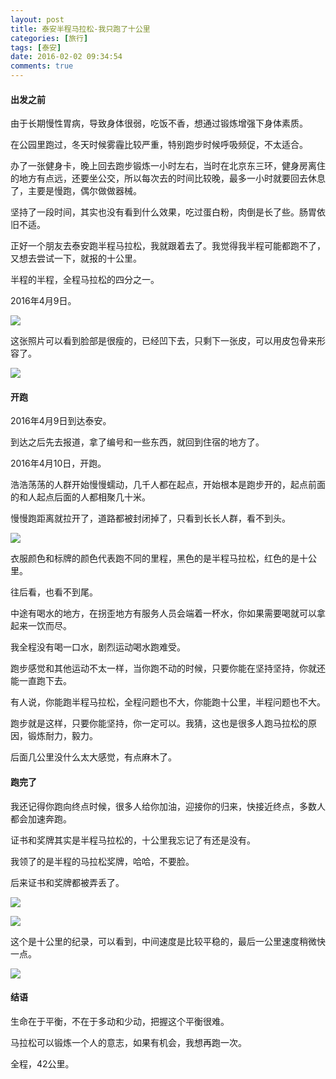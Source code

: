 ```yaml
---
layout: post
title: 泰安半程马拉松-我只跑了十公里
categories: [旅行]
tags: [泰安]
date: 2016-02-02 09:34:54
comments: true
---
```


#### 出发之前

由于长期慢性胃病，导致身体很弱，吃饭不香，想通过锻炼增强下身体素质。

在公园里跑过，冬天时候雾霾比较严重，特别跑步时候呼吸频促，不太适合。

办了一张健身卡，晚上回去跑步锻炼一小时左右，当时在北京东三环，健身房离住的地方有点远，还要坐公交，所以每次去的时间比较晚，最多一小时就要回去休息了，主要是慢跑，偶尔做做器械。

坚持了一段时间，其实也没有看到什么效果，吃过蛋白粉，肉倒是长了些。肠胃依旧不适。

正好一个朋友去泰安跑半程马拉松，我就跟着去了。我觉得我半程可能都跑不了，又想去尝试一下，就报的十公里。

半程的半程，全程马拉松的四分之一。

2016年4月9日。

![](http://pepyaejmo.bkt.clouddn.com/WechatIMG34.jpeg)

这张照片可以看到脸部是很瘦的，已经凹下去，只剩下一张皮，可以用皮包骨来形容了。

![](http://pepyaejmo.bkt.clouddn.com/WechatIMG35.jpeg)

#### 开跑

2016年4月9日到达泰安。

到达之后先去报道，拿了编号和一些东西，就回到住宿的地方了。

2016年4月10日，开跑。

浩浩荡荡的人群开始慢慢蠕动，几千人都在起点，开始根本是跑步开的，起点前面的和人起点后面的人都相聚几十米。

慢慢跑距离就拉开了，道路都被封闭掉了，只看到长长人群，看不到头。

![](http://pepyaejmo.bkt.clouddn.com/WechatIMG36.jpeg)

衣服颜色和标牌的颜色代表跑不同的里程，黑色的是半程马拉松，红色的是十公里。

往后看，也看不到尾。

中途有喝水的地方，在拐歪地方有服务人员会端着一杯水，你如果需要喝就可以拿起来一饮而尽。

我全程没有喝一口水，剧烈运动喝水跑难受。

跑步感觉和其他运动不太一样，当你跑不动的时候，只要你能在坚持坚持，你就还能一直跑下去。

有人说，你能跑半程马拉松，全程问题也不大，你能跑十公里，半程问题也不大。

跑步就是这样，只要你能坚持，你一定可以。我猜，这也是很多人跑马拉松的原因，锻炼耐力，毅力。

后面几公里没什么太大感觉，有点麻木了。

#### 跑完了

我还记得你跑向终点时候，很多人给你加油，迎接你的归来，快接近终点，多数人都会加速奔跑。

证书和奖牌其实是半程马拉松的，十公里我忘记了有还是没有。

我领了的是半程的马拉松奖牌，哈哈，不要脸。

后来证书和奖牌都被弄丢了。

![](http://pepyaejmo.bkt.clouddn.com/WechatIMG37.jpeg)

![](http://pepyaejmo.bkt.clouddn.com/WechatIMG38.jpeg)

这个是十公里的纪录，可以看到，中间速度是比较平稳的，最后一公里速度稍微快一点。

![](http://pepyaejmo.bkt.clouddn.com/WechatIMG39.jpeg)

#### 结语

生命在于平衡，不在于多动和少动，把握这个平衡很难。

马拉松可以锻炼一个人的意志，如果有机会，我想再跑一次。

全程，42公里。



